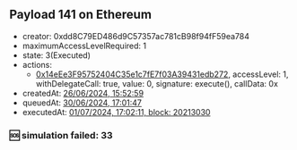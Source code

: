 ## Payload 141 on Ethereum

- creator: 0xdd8C79ED486d9C57357ac781cB98f94fF59ea784
- maximumAccessLevelRequired: 1
- state: 3(Executed)
- actions:
  - [0x14eEe3F95752404C35e1c7fE7f03A39431edb272](https://etherscan.io/tx/0x14eEe3F95752404C35e1c7fE7f03A39431edb272), accessLevel: 1, withDelegateCall: true, value: 0, signature: execute(), callData: 0x
- createdAt: [26/06/2024, 15:52:59](https://etherscan.io/tx/0xceee82f0f1809ba6b8993939feb6b0707b1110dd86750fe58fabab02536f2523)
- queuedAt: [30/06/2024, 17:01:47](https://etherscan.io/tx/0xf5df0609a9f90f99a4ffd320f3c4d4acaaf6300673c084cd564913240e8effb2)
- executedAt: [01/07/2024, 17:02:11, block: 20213030](https://etherscan.io/tx/0xdc5cf1ac92b6448191fb17d6ee617a93fcded083332a3f6e92e8c92b39f02e75)

### :sos: simulation failed: 33
